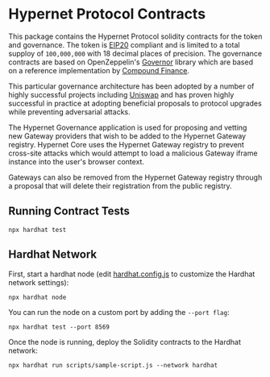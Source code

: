 # Hypernet Protocol Contracts

This package contains the Hypernet Protocol solidity contracts for the token and governance. The token is 
[EIP20](https://eips.ethereum.org/EIPS/eip-20) compliant and is limited to a total supploy of `100,000,000` 
with 18 decimal places of precision. The governance contracts are based on OpenZeppelin's 
[Governor](https://docs.openzeppelin.com/contracts/4.x/governance) library which are based on a reference 
implementation by [Compound Finance](https://compound.finance/docs/governance).

This particular governance architecture has been adopted by a number of highly successful projects including
[Uniswap](https://docs.uniswap.org/protocol/V2/concepts/governance/governance-reference) and has proven highly
successful in practice at adopting beneficial proposals to protocol upgrades while preventing adversarial attacks. 

The Hypernet Governance application is used for proposing and vetting new Gateway providers that wish to be added to
the Hypernet Gateway registry. Hypernet Core uses the Hypernet Gateway registry to prevent cross-site attacks which 
would attempt to load a malicious Gateway iframe instance into the user's browser context. 

Gateways can also be removed from the Hypernet Gateway registry through a proposal that will delete their registration 
from the public registry. 

## Running Contract Tests

```shell
npx hardhat test
```

## Hardhat Network

First, start a hardhat node (edit [hardhat.config.js](https://hardhat.org/config/#networks-configuration) 
to customize the Hardhat network settings):

```shell
npx hardhat node
```

You can run the node on a custom port by adding the `--port flag`:

```shell
npx hardhat test --port 8569
```

Once the node is running, deploy the Solidity contracts to the Hardhat network:

```shell
npx hardhat run scripts/sample-script.js --network hardhat
```